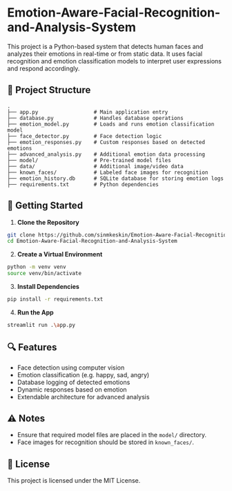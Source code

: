 # Emotion-Aware-Facial-Recognition-and-Analysis-System

This project is a Python-based system that detects human faces and analyzes their emotions in real-time or from static data. It uses facial recognition and emotion classification models to interpret user expressions and respond accordingly.

## 📁 Project Structure

```
.
├── app.py                  # Main application entry
├── database.py             # Handles database operations
├── emotion_model.py        # Loads and runs emotion classification model
├── face_detector.py        # Face detection logic
├── emotion_responses.py    # Custom responses based on detected emotions
├── advanced_analysis.py    # Additional emotion data processing
├── model/                  # Pre-trained model files
├── data/                   # Additional image/video data
├── known_faces/            # Labeled face images for recognition
├── emotion_history.db      # SQLite database for storing emotion logs
├── requirements.txt        # Python dependencies
```

## 🚀 Getting Started

1. **Clone the Repository**

```bash
git clone https://github.com/sinmkeskin/Emotion-Aware-Facial-Recognition-and-Analysis-System
cd Emotion-Aware-Facial-Recognition-and-Analysis-System
```

2. **Create a Virtual Environment**

```bash
python -m venv venv
source venv/bin/activate   
```

3. **Install Dependencies**

```bash
pip install -r requirements.txt
```

4. **Run the App**

```bash
streamlit run .\app.py
```

## 🔍 Features

- Face detection using computer vision
- Emotion classification (e.g. happy, sad, angry)
- Database logging of detected emotions
- Dynamic responses based on emotion
- Extendable architecture for advanced analysis

## ⚠️ Notes

- Ensure that required model files are placed in the `model/` directory.
- Face images for recognition should be stored in `known_faces/`.

## 📜 License

This project is licensed under the MIT License.

